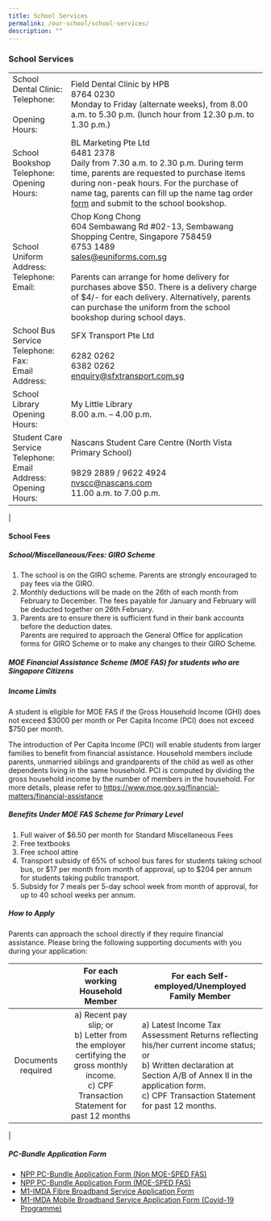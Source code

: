 ```yaml
---
title: School Services
permalink: /our-school/school-services/
description: ""
---
```

### School Services

|  |  |
|---|---|
| School Dental Clinic: <br>  Telephone: <br> <br> Opening Hours: | Field Dental Clinic by HPB  <br> 8764 0230 <br>Monday to Friday (alternate weeks), from 8.00 a.m. to 5.30 p.m. (lunch hour from 12.30 p.m. to 1.30 p.m.) |
| School Bookshop  Telephone: <br> Opening Hours: | BL Marketing Pte Ltd <br>  6481 2378 <br> Daily from 7.30 a.m. to 2.30 p.m. During term time, parents are requested to purchase items during non-peak hours. For the purchase of name tag, parents can fill up the name tag order [form](/files/nametag%20order.pdf) and submit to the school bookshop. |
| School Uniform <br>  Address: <br> Telephone: <br> Email: <br> | Chop Kong Chong <br>  604 Sembawang Rd #02-13, Sembawang Shopping Centre, Singapore 758459 <br> 6753 1489  <br>sales@euniforms.com.sg <br>  <br>Parents can arrange for home delivery for purchases above $50. There is a delivery charge of $4/- for each delivery. Alternatively, parents can purchase the uniform from the school bookshop during school days. |
| School Bus Service  Telephone: <br> Fax: <br> Email Address: | SFX Transport Pte Ltd <br> <br> 6282 0262 <br> 6382 0262 <br> enquiry@sfxtransport.com.sg |
| School Library <br> Opening Hours: | My Little Library <br> 8.00 a.m. – 4.00 p.m. |
| Student Care Service  Telephone: <br> Email Address: <br> Opening Hours: | Nascans Student Care Centre (North Vista Primary School) <br> <br> 9829 2889 / 9622 4924 <br> nvscc@nascans.com <br>11.00 a.m. to 7.00 p.m. |
|

#### School Fees 

##### School/Miscellaneous/Fees: GIRO Scheme
1. The school is on the GIRO scheme. Parents are strongly encouraged to pay fees via the GIRO. 
2. Monthly deductions will be made on the 26th of each month from February to December. The fees payable for January and February will be deducted together on 26th February.   
3. Parents are to ensure there is sufficient fund in their bank accounts before the deduction dates. <br>
Parents are required to approach the General Office for application forms for GIRO Scheme or to make any changes to their GIRO Scheme.

##### MOE Financial Assistance Scheme (MOE FAS) for students who are Singapore Citizens

##### Income Limits

A student is eligible for MOE FAS if the Gross Household Income (GHI) does not exceed $3000 per month or Per Capita Income (PCI) does not exceed $750 per month.

The introduction of Per Capita Income (PCI) will enable students from larger families to benefit from financial assistance. Household members include parents, unmarried siblings and grandparents of the child as well as other dependents living in the same household. PCI is computed by dividing the gross household income by the number of members in the household. For more details, please refer to https://www.moe.gov.sg/financial-matters/financial-assistance

##### Benefits Under MOE FAS Scheme for Primary Level
1. Full waiver of $6.50 per month for Standard Miscellaneous Fees 
2. Free textbooks
3. Free school attire 
4. Transport subsidy of 65% of school bus fares for students taking school bus, or $17 per month from month of approval, up to $204 per annum for students taking public transport. 
5. Subsidy for 7 meals per 5-day school week from month of approval, for up to 40 school weeks per annum. 

##### How to Apply

Parents can approach the school directly if they require financial assistance.
Please bring the following supporting documents with you during your application:

|  | For each working Household Member | For each Self-employed/Unemployed Family Member |
|:---:|:---:|---|
| Documents required | a) Recent pay slip; or <br> b) Letter from the employer certifying the gross monthly income. <br> c) CPF Transaction Statement for past 12 months  | a) Latest Income Tax Assessment Returns reflecting his/her current income status; or <br> b) Written declaration at Section A/B of Annex II in the application form. <br> c) CPF Transaction Statement for past 12 months. |
|

##### PC-Bundle Application Form
* [NPP PC-Bundle Application Form (Non MOE-SPED FAS)](/files/NPP%20PC-Bundle%20Application%20Form%20(Non%20MOE-SPED%20FAS).pdf)
* [NPP PC-Bundle Application Form (MOE-SPED FAS)](/files/NPP%20PC-Bundle%20Application%20Form%20(MOE-SPED%20FAS).pdf)
* [M1-IMDA Fibre Broadband Service Application Form](/files/M1-IMDA%20Fibre%20Broadband%20Service%20Application%20Form.pdf)
* [M1-IMDA Mobile Broadband Service Application Form (Covid-19 Programme)](/files/M1-IMDA%20Mobile%20Broadband%20Service%20Application%20Form%20(Covid-19%20Programme).pdf)